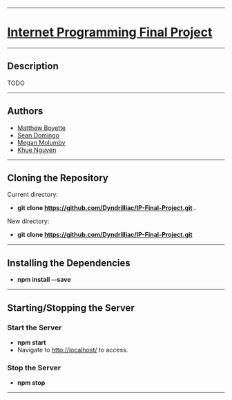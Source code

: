 *******************************************************************

# [Internet Programming Final Project](https://github.com/Dyndrilliac/IP-Final-Project)

*******************************************************************

## Description

TODO

*******************************************************************

## Authors

* [Matthew Boyette](https://github.com/dyndrilliac)
* [Sean Domingo](#)
* [Megan Molumby](https://github.com/meganmolumby)
* [Khue Nguyen](#)

*******************************************************************

## Cloning the Repository

Current directory:

* **git clone https://github.com/Dyndrilliac/IP-Final-Project.git .**

New directory:

* **git clone https://github.com/Dyndrilliac/IP-Final-Project.git**

*******************************************************************

## Installing the Dependencies

* **npm install --save**

*******************************************************************

## Starting/Stopping the Server

### Start the Server

* **npm start**
* Navigate to [http://localhost/](http://localhost/) to access.

### Stop the Server

* **npm stop**

*******************************************************************
